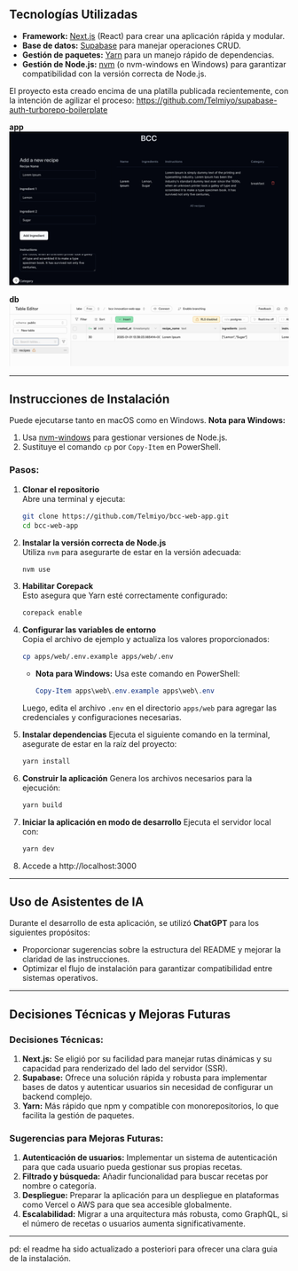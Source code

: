 ## **Tecnologías Utilizadas**
- **Framework:** [Next.js](https://nextjs.org) (React) para crear una aplicación rápida y modular.
- **Base de datos:** [Supabase](https://supabase.com) para manejar operaciones CRUD.
- **Gestión de paquetes:** [Yarn](https://yarnpkg.com) para un manejo rápido de dependencias.
- **Gestión de Node.js:** [nvm](https://github.com/nvm-sh/nvm) (o nvm-windows en Windows) para garantizar compatibilidad con la versión correcta de Node.js.

El proyecto esta creado encima de una platilla publicada recientemente, con la intención de agilizar el proceso: https://github.com/Telmiyo/supabase-auth-turborepo-boilerplate

**app**
[![Showcase](.stb/img/showcase-app.png)](https://github.com/Telmiyo/bcc-web-app)

**db**
[![Showcase](.stb/img/db.png)](https://github.com/Telmiyo/bcc-web-app)

---

## **Instrucciones de Instalación**

Puede ejecutarse tanto en macOS como en Windows. **Nota para Windows:**  
1. Usa [nvm-windows](https://github.com/coreybutler/nvm-windows) para gestionar versiones de Node.js.  
2. Sustituye el comando `cp` por `Copy-Item` en PowerShell.

### **Pasos:**

1. **Clonar el repositorio**  
   Abre una terminal y ejecuta:  
   ```bash
   git clone https://github.com/Telmiyo/bcc-web-app.git
   cd bcc-web-app
   ```

2. **Instalar la versión correcta de Node.js**  
   Utiliza `nvm` para asegurarte de estar en la versión adecuada:  
   ```bash
   nvm use
   ```

3. **Habilitar Corepack**  
   Esto asegura que Yarn esté correctamente configurado:  
   ```bash
   corepack enable
   ```

4. **Configurar las variables de entorno**  
   Copia el archivo de ejemplo y actualiza los valores proporcionados:  
   ```bash
   cp apps/web/.env.example apps/web/.env
   ```
   - **Nota para Windows:** Usa este comando en PowerShell:
     ```powershell
     Copy-Item apps\web\.env.example apps\web\.env
     ```
   Luego, edita el archivo `.env` en el directorio `apps/web` para agregar las credenciales y configuraciones necesarias.

5. **Instalar dependencias**
   Ejecuta el siguiente comando en la terminal, asegurate de estar en la raíz del proyecto:
   ```bash
   yarn install
   ```

6. **Construir la aplicación**
   Genera los archivos necesarios para la ejecución:
   ```bash
   yarn build
   ```

7. **Iniciar la aplicación en modo de desarrollo**
   Ejecuta el servidor local con:
   ```bash
   yarn dev
   ```
8. Accede a http://localhost:3000

---

## **Uso de Asistentes de IA**
Durante el desarrollo de esta aplicación, se utilizó **ChatGPT** para los siguientes propósitos: 
- Proporcionar sugerencias sobre la estructura del README y mejorar la claridad de las instrucciones.
- Optimizar el flujo de instalación para garantizar compatibilidad entre sistemas operativos.

---

## **Decisiones Técnicas y Mejoras Futuras**
### **Decisiones Técnicas:**
1. **Next.js:** Se eligió por su facilidad para manejar rutas dinámicas y su capacidad para renderizado del lado del servidor (SSR). 
2. **Supabase:** Ofrece una solución rápida y robusta para implementar bases de datos y autenticar usuarios sin necesidad de configurar un backend complejo.
3. **Yarn:** Más rápido que npm y compatible con monorepositorios, lo que facilita la gestión de paquetes.

### **Sugerencias para Mejoras Futuras:**
1. **Autenticación de usuarios:** Implementar un sistema de autenticación para que cada usuario pueda gestionar sus propias recetas.
2. **Filtrado y búsqueda:** Añadir funcionalidad para buscar recetas por nombre o categoría.
3. **Despliegue:** Preparar la aplicación para un despliegue en plataformas como Vercel o AWS para que sea accesible globalmente.
4. **Escalabilidad:** Migrar a una arquitectura más robusta, como GraphQL, si el número de recetas o usuarios aumenta significativamente.

---

pd: el readme ha sido actualizado a posteriori para ofrecer una clara guia de la instalación.
